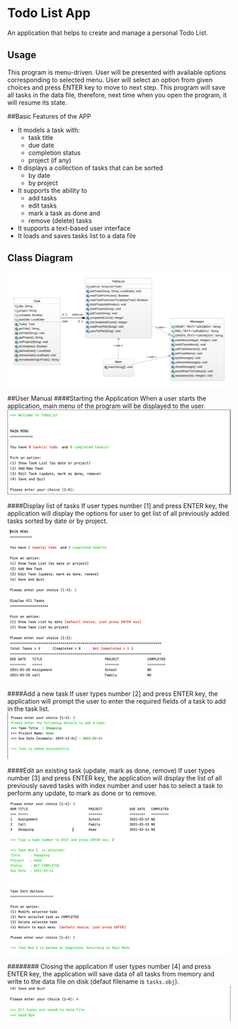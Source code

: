 # Todo List App
An application that helps to create and manage a personal Todo List.

## Usage
This program is menu-driven. User will be presented with available options corresponding to selected menu.
User will select an option from given choices and press ENTER key to move to next step.
This program will save all tasks in the data file, therefore, next time when you open the program,
it will resume its state.

##Basic Features of the APP
* It models a task with:
    * task title
    * due date
    * completion status
    * project (if any)
* It displays a collection of tasks that can be sorted
    * by date
    * by project
* It supports the ability to
    * add tasks
    * edit tasks
    * mark a task as done and
    * remove (delete) tasks
* It supports a text-based user interface
* It loads and saves tasks list to a data file

## Class Diagram
![Class-diagram](Screenshot/Class-diagram.png)

##User Manual
####Starting the Application
When a user starts the application, main menu of the program will be displayed to
the user.
![Main-Menu](Screenshot/Main-Menu.png)

####Display list of tasks
If user types number [1] and press ENTER key, the application will display the options
for user to get list of all previously added tasks sorted by date or by project.
![Display-task](Screenshot/Display-Task.png)

####Add a new task
If user types number [2] and press ENTER key, the application will prompt the user to
enter the required fields of a task to add in the task list.
![AddNewTasK](Screenshot/AddNewTask.png)

####Edit an existing task (update, mark as done, remove)
If user types number [3] and press ENTER key, the application will display the list of
all previously saved tasks with index number and user has to select a task to perform
any update, to mark as done or to remove.
![Edit-Task](Screenshot/Edit-Task.png)

######## Closing the application
If user types number [4] and press ENTER key, the application will save
data of all tasks from memory and write to the data file on disk (defaut filename is `tasks.obj`).
![Save&Quit](Screenshot/Save&quit.png)




